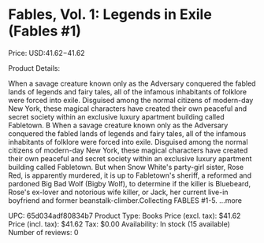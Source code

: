 # Fables, Vol. 1: Legends in Exile (Fables #1)

Price: USD:$41.62-$41.62

Product Details:

When a savage creature known only as the Adversary conquered the fabled lands of legends and fairy tales, all of the infamous inhabitants of folklore were forced into exile. Disguised among the normal citizens of modern-day New York, these magical characters have created their own peaceful and secret society within an exclusive luxury apartment building called Fabletown. B When a savage creature known only as the Adversary conquered the fabled lands of legends and fairy tales, all of the infamous inhabitants of folklore were forced into exile. Disguised among the normal citizens of modern-day New York, these magical characters have created their own peaceful and secret society within an exclusive luxury apartment building called Fabletown. But when Snow White's party-girl sister, Rose Red, is apparently murdered, it is up to Fabletown's sheriff, a reformed and pardoned Big Bad Wolf (Bigby Wolf), to determine if the killer is Bluebeard, Rose's ex-lover and notorious wife killer, or Jack, her current live-in boyfriend and former beanstalk-climber.Collecting FABLES #1-5. ...more

UPC: 65d034adf80834b7
Product Type: Books
Price (excl. tax): $41.62
Price (incl. tax): $41.62
Tax: $0.00
Availability: In stock (15 available)
Number of reviews: 0